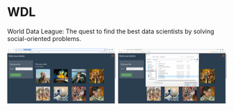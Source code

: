 # WDL

World Data League: The quest to find the best data scientists by solving social-oriented problems.

![WDL](https://github.com/imreboda/StyleTransfer/blob/main/illustration/steps_12.png?raw=true)
